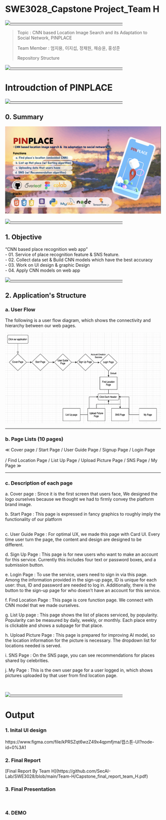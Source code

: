 # SWE3028_Capstone Project_Team H

[![——————————————————————————](https://raw.githubusercontent.com/andreasbm/readme/master/assets/lines/colored.png)](#license)

> Topic : CNN based Location Image Search and its Adaptation to Social Network, PINPLACE
>
> Team Member : 엄지용, 이지섭, 정채원, 채승윤, 홍성준
> 
> Repository Structure
> 
[![——————————————————————————](https://raw.githubusercontent.com/andreasbm/readme/master/assets/lines/colored.png)](#license)
 

# Introudction of PINPLACE

[![——————————————————————————](https://raw.githubusercontent.com/andreasbm/readme/master/assets/lines/colored.png)](#license)

<h2>0. Summary</h2>
<img src="./pinplace.png">
<br>

[![——————————————————————————](https://raw.githubusercontent.com/andreasbm/readme/master/assets/lines/colored.png)](#license)

<h2> 1. Objective </h2>
 “CNN based place recognition web app”
 <br>
- 01. Service of place recognition feature & SNS feature.
 <br>
- 02. Collect data set & Build CNN models which have the best accuracy
 <br>
- 03. Work on UI design & graphic Design
 <br>
- 04. Apply CNN models on web app
<br>


[![——————————————————————————](https://raw.githubusercontent.com/andreasbm/readme/master/assets/lines/colored.png)](#license)


<h2> 2. Application's Structure </h2>
<h3> a. User Flow </h3>
 <p> The following is a user flow diagram, which shows the connectivity and hierarchy between our web pages.
 </p>
<img src="./userflow.png">
 <br>

------------------------------------------------------------------------------

<h3> b. Page Lists (10 pages) </h3>
<p>≪  Cover page / Start Page / User Guide Page / Signup Page / Login Page <br> <br>
 / Find Location Page / List Up Page / Upload Picture Page / SNS Page / My Page  ≫ </p>
 

------------------------------------------------------------------------------

<h3> c. Description of each page  </h3>

<p>
	
a.	Cover page :
 Since it is the first screen that users face, We designed the logo ourselves because we thought we had to firmly convey the platform brand image.
<br>

b.	Start Page :
 This page is expressed in fancy graphics to roughly imply the functionality of our platform<br>
	<br>

c.	User Guide Page :
 For optimal UX, we made this page with Card UI. Every time user turn the page, the content and design are designed to be different. <br>


d.	Sign Up Page :
 This page is for new users who want to make an account for this service. Currently this includes four text or password boxes, and a submission button. <br>



e.	Login Page :
 To use the service, users need to sign in via this page. Among the information provided in the sign-up page, ID is unique for each user: thus, ID and password are needed to log in. Additionally, there is the button to the sign-up page for who doesn’t have an account for this service. <br>



f.	Find Location Page :
 This page is core function page. We connect with CNN model that we made ourselves.  <br>


g.	List Up page :
 This page shows the list of places serviced, by popularity. Popularity can be measured by daily, weekly, or monthly. Each place entry is clickable and shows a subpage for that place. <br>


h.	Upload Picture Page :
 This page is prepared for improving AI model, so the location information for the picture is necessary. The dropdown list for locations needed is served. <br>


 
i.	SNS Page :
On the SNS page, you can see recommendations for places shared by celebrities.


j.	My Page :
This is the own user page for a user logged in, which shows pictures uploaded by that user from find location page. 


<br>
 
</p>

[![——————————————————————————](https://raw.githubusercontent.com/andreasbm/readme/master/assets/lines/colored.png)](#license)


# Output
<h3> 1. Inital UI design </h3>
https://www.figma.com/file/kPRSZqt6wzZ49x4qpmfjma/캡스톤-UI?node-id=0%3A1
<br>
<h3> 2. Final Report </h3>
[Final Report By Team H](https://github.com/SecAI-Lab/SWE3028/blob/main/Team-H/Capstone_final_report_team_H.pdf)
<h3> 3. Final Presentation </h3>
<br>
<h3> 4. DEMO </h3>


